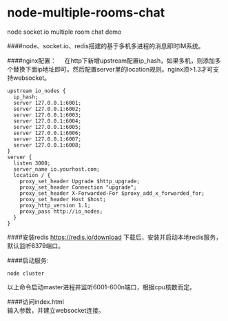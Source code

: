 # node-multiple-rooms-chat
node socket.io multiple room chat demo

####node、socket.io、redis搭建的基于多机多进程的消息即时IM系统。

####nginx配置：    
在http下新增upstream配置ip_hash，如果多机，则添加多个替换下面ip地址即可。然后配置server里的location规则。nginx须>1.3才可支持websocket。
````
upstream io_nodes {
  ip_hash;
  server 127.0.0.1:6001;
  server 127.0.0.1:6002;
  server 127.0.0.1:6003;
  server 127.0.0.1:6004;
  server 127.0.0.1:6005;
  server 127.0.0.1:6006;
  server 127.0.0.1:6007;
  server 127.0.0.1:6008;
}
server {
  listen 3000;
  server_name io.yourhost.com;
  location / {
    proxy_set_header Upgrade $http_upgrade;
    proxy_set_header Connection "upgrade";
    proxy_set_header X-Forwarded-For $proxy_add_x_forwarded_for;
    proxy_set_header Host $host;
    proxy_http_version 1.1;
    proxy_pass http://io_nodes;
  }
}
````   
####安装redis
https://redis.io/download 下载后，安装并启动本地redis服务，默认监听6379端口。    

####启动服务:

````
node cluster 
````  

以上命令启动master进程并监听6001-600n端口，根据cpu核数而定。     


####访问index.html    
输入参数，并建立websocket连接。

